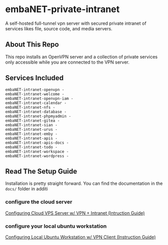 # embaNET-private-intranet

A self-hosted full-tunnel vpn server with secured private intranet of services likes file, source code, and media servers.

## About This Repo

This repo installs an OpenVPN server and a collection of private services only accessible while you are connected to the VPN server.

## Services Included

    embaNET-intranet-openvpn -    
    embaNET-intranet-welcome -
    embaNET-intranet-openvpn-iam -
    embaNET-intranet-calendar -
    embaNET-intranet-nfs -
    embaNET-intranet-database -
    embaNET-intranet-phpmyadmin -
    embaNET-intranet-gitea -
    embaNET-intranet-sian -
    embaNET-intranet-urus -
    embaNET-intranet-emby -
    embaNET-intranet-apis -
    embaNET-intranet-apis-docs -
    embaNET-intranet-todo -
    embaNET-intranet-workspace -
    embaNET-intranet-wordpress -

## Read The Setup Guide

Installation is pretty straight forward. You can find the documentation in the `docs/` folder in additi

### configure the cloud server

[Configuring Cloud VPS Server w/ VPN + Intranet (Intruction Guide)](/docs/docs/Server-Side/index.md)

### configure your local ubuntu workstation

[Configuring Local Ubuntu Workstation w/ VPN Client (Instruction Guide)](/docs/docs/Client-Side/index.md)

